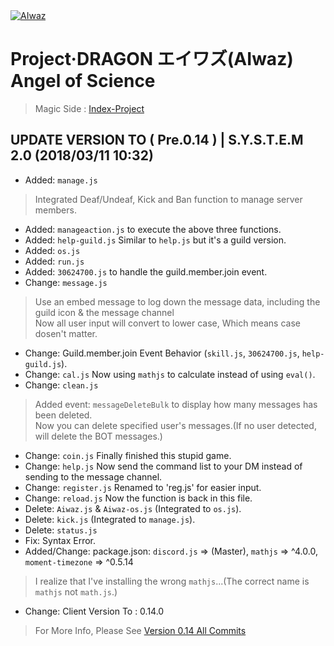 <body>
<div>
<a href="https://github.com/ChisanaKita/AIWAZ"><img src="https://i.imgur.com/Fta2jMg.jpg" alt="AIwaz" /></a>
</div>
</body>

#        Project·DRAGON エイワズ(AIwaz) Angel of Science
> Magic Side : [Index-Project](https://github.com/STARLITENAMO/Index-Project)
## UPDATE VERSION TO ( Pre.0.14 ) | S.Y.S.T.E.M 2.0 (2018/03/11 10:32)
- Added: `manage.js`
> Integrated Deaf/Undeaf, Kick and Ban function to manage server members.
- Added: `manageaction.js` to execute the above three functions.
- Added: `help-guild.js` Similar to `help.js` but it's a guild version.
- Added: `os.js`
- Added: `run.js`
- Added: `30624700.js` to handle the guild.member.join event.
- Change: `message.js`
> Use an embed message to log down the message data, including the guild icon & the message channel<br>
Now all user input will convert to lower case, Which means case dosen't matter.
- Change: Guild.member.join Event Behavior (`skill.js`, `30624700.js`, `help-guild.js`).
- Change: `cal.js` Now using `mathjs` to calculate instead of using `eval()`.
- Change: `clean.js`
> Added event: `messageDeleteBulk` to display how many messages has been deleted.<br>
Now you can delete specified user's messages.(If no user detected, will delete the BOT messages.)
- Change: `coin.js` Finally finished this stupid game.
- Change: `help.js` Now send the command list to your DM instead of sending to the message channel.
- Change: `register.js` Renamed to 'reg.js' for easier input.
- Change: `reload.js` Now the function is back in this file.
- Delete: `Aiwaz.js` & `Aiwaz-os.js` (Integrated to `os.js`).
- Delete: `kick.js` (Integrated to `manage.js`).
- Delete: `status.js`
- Fix: Syntax Error.
- Added/Change: package.json:  `discord.js` => (Master), `mathjs` => ^4.0.0, `moment-timezone` => ^0.5.14
> I realize that I've installing the wrong `mathjs`...(The correct name is `mathjs` not `math.js`.)
- Change: Client Version To : 0.14.0
> For More Info, Please See [Version 0.14 All Commits](https://github.com/ChisanaKita/AIWAZ/commits/0.14)

